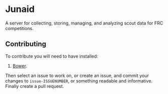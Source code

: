 # Junaid  
A server for collecting, storing, managing, and analyzing scout data for FRC competitions.

## Contributing
To contribute you will need to have installed:
1. [Bower](http://bower.io).

Then select an issue to work on, or create an issue, and commit your changes to
 `issue-ISSUENUMBER`, or something readable and informative. Finally create a 
pull request.
